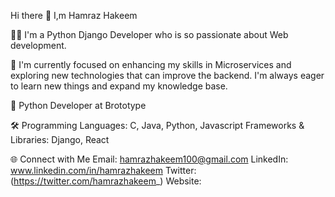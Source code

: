 Hi there 👋 I,m Hamraz Hakeem 

👨‍💻 I'm a Python Django Developer who is so passionate about Web development.

🌱 I'm currently focused on enhancing my skills in Microservices and exploring new technologies that can improve the backend. I'm always eager to learn new things and expand my knowledge base.

💼 Python Developer at Brototype

🛠️ Programming Languages: C, Java, Python, Javascript
Frameworks & Libraries: Django, React

🌐 Connect with Me
Email: hamrazhakeem100@gmail.com
LinkedIn: www.linkedin.com/in/hamrazhakeem
Twitter: (https://twitter.com/hamrazhakeem_)
Website: 


